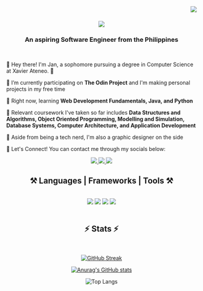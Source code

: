 <img align="right" src="https://visitor-badge.laobi.icu/badge?page_id=JanceeRod.JanceeRod"/>

<h1 align="center">
    <img src="https://readme-typing-svg.herokuapp.com/?font=Righteous&size=35&center=true&vCenter=true&width=500&height=70&duration=2200&lines=Hi+There!+👋;+Welcome+to+my+Github!;" />
</h1>

<h3 align="center">An aspiring Software Engineer from the Philippines</h3>

<br/>

<div align="left">

 👋 Hey there! I'm Jan, a sophomore pursuing a degree in Computer Science at Xavier Ateneo. 👋
 
 🔭 I’m currently participating on **The Odin Project** and I'm making personal projects in my free time
 
 🌱 Right now, learning **Web Development Fundamentals, Java, and Python**

 📝 Relevant coursework I've taken so far includes **Data Structures and Algorithms, Object Oriented Programming, Modelling and Simulation, Database Systems, Computer Architecture, and Application Development**

 🎨 Aside from being a tech nerd, I'm also a graphic designer on the side

 💬 Let's Connect! You can contact me through my socials below:

 </div>
<div align="center"> 
  <a href="mailto:jancee800@gmail.com">
    <img src="https://img.shields.io/badge/Gmail-333333?style=for-the-badge&logo=gmail&logoColor=red" />
  </a>
  <a href="https://www.linkedin.com/in/janceerod/" target="_blank">
    <img src="https://img.shields.io/badge/LinkedIn-0077B5?style=for-the-badge&logo=linkedin&logoColor=white" target="_blank" />
  </a>
  <a href="https://salesp07.github.io" target="_blank">
     <img src="https://img.shields.io/badge/Portfolio (Work in progress)-FF5722?style=for-the-badge&logo=todoist&logoColor=white" target="_blank" /> <!-- sqlite, safari, google-chrome are other good icon options -->
  </a>
</div>

 
<h2 align="center">⚒️ Languages | Frameworks | Tools ⚒️</h2>
<br/>
<div align="center">
    <img src="https://skillicons.dev/icons?i=java,c,cpp,python,html,css,javascript,typescript,dart"/>
    <img src="https://skillicons.dev/icons?i=react,nodejs,flutter" />
    <img src="https://skillicons.dev/icons?i=idea,pycharm,phpstorm,vscode,github,git,mysql" />
    <img src="https://skillicons.dev/icons?i=obsidian,ps,ai,pr,xd,figma" />
</div>

<br/>


<h2 align="center">⚡ Stats ⚡</h2>
<br>
<div align=center>
    
  [![GitHub Streak](https://streak-stats.demolab.com?user=JanceeRod&date_format=j%20M%5B%20Y%5D&card_width=700)](https://git.io/streak-stats)

  [![Anurag's GitHub stats](https://github-readme-stats.vercel.app/api?username=JanceeRod&card_width=700)](https://github.com/JanceeRod/github-readme-stats)

  ![Top Langs](https://github-readme-stats.vercel.app/api/top-langs/?username=JanceeRod&layout=compact&card_width=700)
  <br/>
  
</div>



<!--
**JanceeRod/JanceeRod** is a ✨ _special_ ✨ repository because its `README.md` (this file) appears on your GitHub profile.

Here are some ideas to get you started:

- 🔭 I’m currently working on ...
- 🌱 I’m currently learning ...
- 👯 I’m looking to collaborate on ...
- 🤔 I’m looking for help with ...
- 💬 Ask me about ...
- 📫 How to reach me: ...
- 😄 Pronouns: ...
- ⚡ Fun fact: ...
-->
